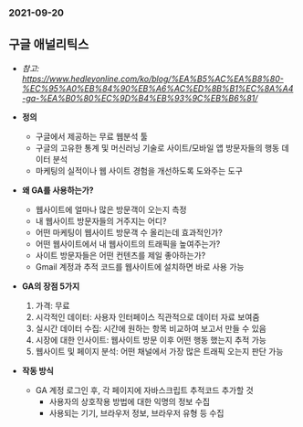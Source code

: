 ### 2021-09-20

## 구글 애널리틱스
- *참고: https://www.hedleyonline.com/ko/blog/%EA%B5%AC%EA%B8%80-%EC%95%A0%EB%84%90%EB%A6%AC%ED%8B%B1%EC%8A%A4-ga-%EA%B0%80%EC%9D%B4%EB%93%9C%EB%B6%81/*
- **정의**
    - 구글에서 제공하는 무료 웹분석 툴
    - 구글의 고유한 통계 및 머신러닝 기술로 사이트/모바일 앱 방문자들의 행동 데이터 분석
    - 마케팅의 실적이나 웹 사이트 경험을 개선하도록 도와주는 도구

- **왜 GA를 사용하는가?**
    - 웹사이트에 얼마나 많은 방문객이 오는지 측정
    - 내 웹사이트 방문자들의 거주지는 어디?
    - 어떤 마케팅이 웹사이트 방문객 수 올리는데 효과적인가?
    - 어떤 웹사이트에서 내 웹사이트의 트래픽을 높여주는가?
    - 사이트 방문자들은 어떤 컨텐츠를 제일 좋아하는가?
    - Gmail 계정과 추적 코드를 웹사이트에 설치하면 바로 사용 가능

- **GA의 장점 5가지**
    1. 가격: 무료
    2. 시각적인 데이터: 사용자 인터페이스 직관적으로 데이터 자료 보여줌
    3. 실시간 데이터 수집: 시간에 원하는 항목 비교하여 보고서 만들 수 있음
    4. 시장에 대한 인사이트: 웹사이트 방문 이후 어떤 행동 했는지 추적 가능
    5. 웹사이트 및 페이지 분석: 어떤 채널에서 가장 많은 트래픽 오는지 판단 가능

- **작동 방식** 
    - GA 계정 로그인 후, 각 페이지에 자바스크립트 추적코드 추가할 것
        - 사용자의 상호작용 방법에 대한 익명의 정보 수집
        - 사용되는 기기, 브라우저 정보, 브라우저 유형 등 수집
